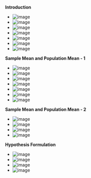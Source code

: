 **Introduction**
- ![image](https://github.com/user-attachments/assets/f5a4c251-85f7-41e5-b27c-417ee3658a4e)
- ![image](https://github.com/user-attachments/assets/e8ca8f62-2de4-4f1b-a72a-a43c526027c6)
- ![image](https://github.com/user-attachments/assets/5969928e-d853-4dec-af8e-a24d5c2c26ef)
- ![image](https://github.com/user-attachments/assets/8f08c573-7a9c-4628-8e8e-a3c39efd378f)
- ![image](https://github.com/user-attachments/assets/bf11d14f-16b5-4391-9871-402a68eb462d)
- ![image](https://github.com/user-attachments/assets/f95380e8-2935-44fa-beee-b31cb40732f2)
- ![image](https://github.com/user-attachments/assets/1dade69e-cecb-4559-90f5-852872b61003)

**Sample Mean and Population Mean - 1**
- ![image](https://github.com/user-attachments/assets/a65b2885-3a32-40c3-b543-5d1273bd548e)
- ![image](https://github.com/user-attachments/assets/7a1e2c4e-bd3f-41e1-81e1-9de929966d1e)
- ![image](https://github.com/user-attachments/assets/896233c0-de18-4532-a52f-62b04d970e08)
- ![image](https://github.com/user-attachments/assets/ea496fee-dbd7-49e1-9afd-7ea659b68ab6)
- ![image](https://github.com/user-attachments/assets/a517b0fc-b000-406c-b06e-2dd1902cfd64)
- ![image](https://github.com/user-attachments/assets/c872142f-ffbb-4ee1-9195-6e0dbfe4f55b)
- ![image](https://github.com/user-attachments/assets/7d035883-f354-46d7-bacb-3aa0490b800a)

**Sample Mean and Population Mean - 2**
- ![image](https://github.com/user-attachments/assets/a2ad5008-3c39-4a13-9dcd-5c2aa3468531)
- ![image](https://github.com/user-attachments/assets/0d562f88-e3c0-4219-bedc-492f1679db96)
- ![image](https://github.com/user-attachments/assets/786450a3-850d-419b-b041-8699c946980c)
- ![image](https://github.com/user-attachments/assets/d39d957a-abfe-44a5-ad25-7eaf3802a366)

**Hypothesis Formulation**
- ![image](https://github.com/user-attachments/assets/864a9543-080d-4e62-8166-ca110f9200e9)
- ![image](https://github.com/user-attachments/assets/b0edf122-254b-46d0-9ba9-f2673af18ac0)
- ![image](https://github.com/user-attachments/assets/b069b74a-9daa-40cf-8f23-d300b3c17c98)
- ![image](https://github.com/user-attachments/assets/f846caf1-2e62-42d3-8647-9af21ef1066f)


